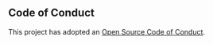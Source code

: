 ## Code of Conduct
This project has adopted an [Open Source Code of Conduct](https://opendistro.github.io/for-elasticsearch/codeofconduct.html).